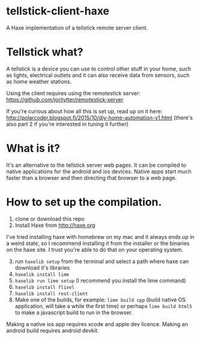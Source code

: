# tellstick-client-haxe
A Haxe implementation of a tellstick remote server client.

# Tellstick what?
A tellstick is a device you can use to control other stuff in your home, such as lights, electrical outlets and it can also receive data from sensors, such as home weather stations.

Using the client requires using the remotestick server: https://github.com/jorilytter/remotestick-server

If you're curious about how all this is set up, read up on it here: http://polarcoder.blogspot.fi/2015/10/diy-home-automation-v1.html (there's also part 2 if you're interested in tuning it further)

# What is it?
It's an alternative to the tellstick server web pages. It can be compiled to native applications for the android and ios devices. Native apps start much faster than a browser and then directing that browser to a web page.

# How to set up the compilation.
1. clone or download this repo
2. Install Haxe from http://haxe.org

I've tried installing haxe with homebrew on my mac and it always ends up in a weird state, so I recommend installing it from the installer or the binaries on the haxe site. I trust you're able to do that on your operating system.

3. run `haxelib setup` from the terminal and select a path where haxe can download it's libraries
4. `haxelib install lime`
5. `haxelib run lime setup` (I recommend you install the lime command)
6. `haxelib install flixel`
7. `haxelib install rest-client`
8. Make one of the builds, for example: `lime build cpp` (build native OS application, will take a while the first time) or perhaps `lime build html5` to make a javascript build to run in the browser.

Making a native ios app requires xcode and apple dev licence. Making an android build requires android devkit.

